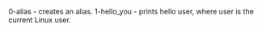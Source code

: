 0-alias - creates an alias.
1-hello_you -  prints hello user, where user is the current Linux user.

